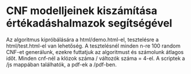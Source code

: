 # CNF modelljeinek kiszámítása értékadáshalmazok segítségével

Az algoritmus kipróbálására a html/demo.html-el, tesztelésre a html/test.html-el van lehetőség. 
A  tesztelésnél minden n-re 100 random CNF-et generálunk, ezekre futtatjuk az algoritmust és számolunk átlagos időt.
Minden cnf-nél a klózok száma / változók száma = 4-el.
A scriptek a /js mappában találhatók, a pdf-ek a /pdf-ben.